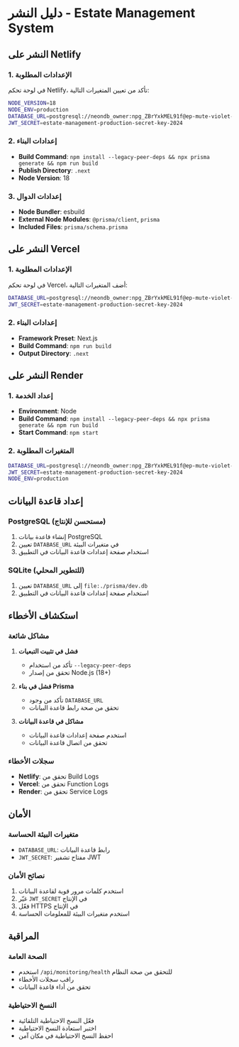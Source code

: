 # دليل النشر - Estate Management System

## النشر على Netlify

### 1. الإعدادات المطلوبة

في لوحة تحكم Netlify، تأكد من تعيين المتغيرات التالية:

```bash
NODE_VERSION=18
NODE_ENV=production
DATABASE_URL=postgresql://neondb_owner:npg_ZBrYxkMEL91f@ep-mute-violet-ad0dmo9y-pooler.c-2.us-east-1.aws.neon.tech/neondb?sslmode=require&channel_binding=require
JWT_SECRET=estate-management-production-secret-key-2024
```

### 2. إعدادات البناء

- **Build Command**: `npm install --legacy-peer-deps && npx prisma generate && npm run build`
- **Publish Directory**: `.next`
- **Node Version**: 18

### 3. إعدادات الدوال

- **Node Bundler**: esbuild
- **External Node Modules**: `@prisma/client`, `prisma`
- **Included Files**: `prisma/schema.prisma`

## النشر على Vercel

### 1. الإعدادات المطلوبة

في لوحة تحكم Vercel، أضف المتغيرات التالية:

```bash
DATABASE_URL=postgresql://neondb_owner:npg_ZBrYxkMEL91f@ep-mute-violet-ad0dmo9y-pooler.c-2.us-east-1.aws.neon.tech/neondb?sslmode=require&channel_binding=require
JWT_SECRET=estate-management-production-secret-key-2024
```

### 2. إعدادات البناء

- **Framework Preset**: Next.js
- **Build Command**: `npm run build`
- **Output Directory**: `.next`

## النشر على Render

### 1. إعداد الخدمة

- **Environment**: Node
- **Build Command**: `npm install --legacy-peer-deps && npx prisma generate && npm run build`
- **Start Command**: `npm start`

### 2. المتغيرات المطلوبة

```bash
DATABASE_URL=postgresql://neondb_owner:npg_ZBrYxkMEL91f@ep-mute-violet-ad0dmo9y-pooler.c-2.us-east-1.aws.neon.tech/neondb?sslmode=require&channel_binding=require
JWT_SECRET=estate-management-production-secret-key-2024
NODE_ENV=production
```

## إعداد قاعدة البيانات

### PostgreSQL (مستحسن للإنتاج)

1. إنشاء قاعدة بيانات PostgreSQL
2. تعيين `DATABASE_URL` في متغيرات البيئة
3. استخدام صفحة إعدادات قاعدة البيانات في التطبيق

### SQLite (للتطوير المحلي)

1. تعيين `DATABASE_URL` إلى `file:./prisma/dev.db`
2. استخدام صفحة إعدادات قاعدة البيانات في التطبيق

## استكشاف الأخطاء

### مشاكل شائعة

1. **فشل في تثبيت التبعيات**
   - تأكد من استخدام `--legacy-peer-deps`
   - تحقق من إصدار Node.js (18+)

2. **فشل في بناء Prisma**
   - تأكد من وجود `DATABASE_URL`
   - تحقق من صحة رابط قاعدة البيانات

3. **مشاكل في قاعدة البيانات**
   - استخدم صفحة إعدادات قاعدة البيانات
   - تحقق من اتصال قاعدة البيانات

### سجلات الأخطاء

- **Netlify**: تحقق من Build Logs
- **Vercel**: تحقق من Function Logs
- **Render**: تحقق من Service Logs

## الأمان

### متغيرات البيئة الحساسة

- `DATABASE_URL`: رابط قاعدة البيانات
- `JWT_SECRET`: مفتاح تشفير JWT

### نصائح الأمان

1. استخدم كلمات مرور قوية لقاعدة البيانات
2. غيّر `JWT_SECRET` في الإنتاج
3. فعّل HTTPS في الإنتاج
4. استخدم متغيرات البيئة للمعلومات الحساسة

## المراقبة

### الصحة العامة

- استخدم `/api/monitoring/health` للتحقق من صحة النظام
- راقب سجلات الأخطاء
- تحقق من أداء قاعدة البيانات

### النسخ الاحتياطية

- فعّل النسخ الاحتياطية التلقائية
- اختبر استعادة النسخ الاحتياطية
- احفظ النسخ الاحتياطية في مكان آمن